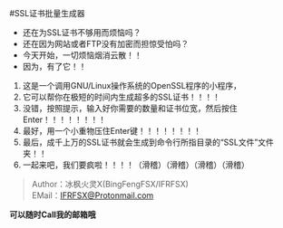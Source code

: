 #SSL证书批量生成器

+ 还在为SSL证书不够用而烦恼吗？
+ 还在因为网站或者FTP没有加密而担惊受怕吗？
+ 今天开始，一切烦恼烟消云散！！
+ 因为，有了它！！

1. 这是一个调用GNU/Linux操作系统的OpenSSL程序的小程序，
2. 它可以帮你在极短的时间内生成超多的SSL证书！！！！
3. 没错，按照提示，输入好你需要的数量和证书位宽，然后按住Enter！！！！！！！！
4. 最好，用一个小重物压住Enter键！！！！！！！！
5. 最后，成千上万的SSL证书就会生成到命令行所指目录的“SSL文件”文件夹！！
6. 一起来吧，我们要疯啦！！！！（滑稽）（滑稽）（滑稽）（滑稽）

>Author：冰枫火灵X(BingFengFSX/IFRFSX)  
>EMail：IFRFSX@Protonmail.com

**可以随时Call我的邮箱哦**

